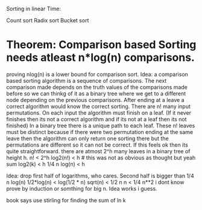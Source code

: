 Sorting in linear Time:

Count sort
Radix sort
Bucket sort


# Theorem: Comparison based Sorting needs atleast n*log(n) comparisons.
proving  nlog(n) is a lower bound for comparison sort.
Idea:
a comparison based sorting algorithm is a sequence of comparisons.
The next comparison made depends on the truth values of the comparisons made before
so we can thinkg of it as a binary tree where we get to a different node depending on
the previous comparisons.
After ending at a leave a correct algorithm would know the correct sorting.
There are n! many input permutations. On each input the algorithm must finish on a leaf.
(If it never finishes then its not a correct algorithm and if its not at a leaf then its not finished)
In a binary tree there is a unique path to each leaf.
These n! leaves must be distinct because if there were two permutation ending at the
same leave then the algorithm can only return one sorting there but the permutations are different
so it can not be correct.
If this feels ok then its quite straightforward.
there are atmost 2^h many leaves in a binary tree of height h.
n! < 2^h
log2(n!) < h # this was not as obvious as thought but yeah
sum log2(k) < h
1/4 n log(n) < h

Idea:
drop first half of logarithms, who cares. Second half is bigger than 1/4 n log(n)
1/2*log(n) < log(1/2 * n)
sqrt(n) < 1/2 n
    n < 1/4 n**2
i dont know prove by induction or somthing for big n. Idea works i guess.

book says use stirling for finding the sum of ln k
